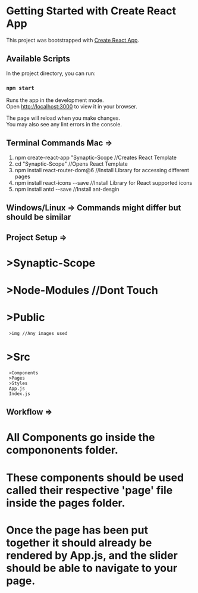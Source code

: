 # Getting Started with Create React App

This project was bootstrapped with [Create React App](https://github.com/facebook/create-react-app).

## Available Scripts

In the project directory, you can run:

### `npm start`

Runs the app in the development mode.\
Open [http://localhost:3000](http://localhost:3000) to view it in your browser.

The page will reload when you make changes.\
You may also see any lint errors in the console.

## Terminal Commands Mac =>
1. npm create-react-app "Synaptic-Scope //Creates React Template
2. cd "Synaptic-Scope" //Opens React Template
3. npm install react-router-dom@6 //Install Library for accessing different pages
4. npm install react-icons --save //Install Library for React supported icons
5. npm install antd --save //Install ant-desgin
   
## Windows/Linux => Commands might differ but should be similar

## Project Setup =>
# >Synaptic-Scope 
  # >Node-Modules //Dont Touch 
  # >Public 
     >img //Any images used 
  # >Src 
     >Components 
     >Pages 
     >Styles 
     App.js 
     Index.js
## Workflow =>
 # All Components go inside the compononents folder.
 # These components should be used called their respective 'page' file inside the pages folder.
 # Once the page has been put together it should already be rendered by App.js, and the slider should be able to navigate to your page.



